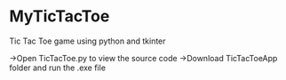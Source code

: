 # MyTicTacToe
Tic Tac Toe game using python and tkinter

->Open TicTacToe.py to view the source code
->Download TicTacToeApp folder and run the .exe file



